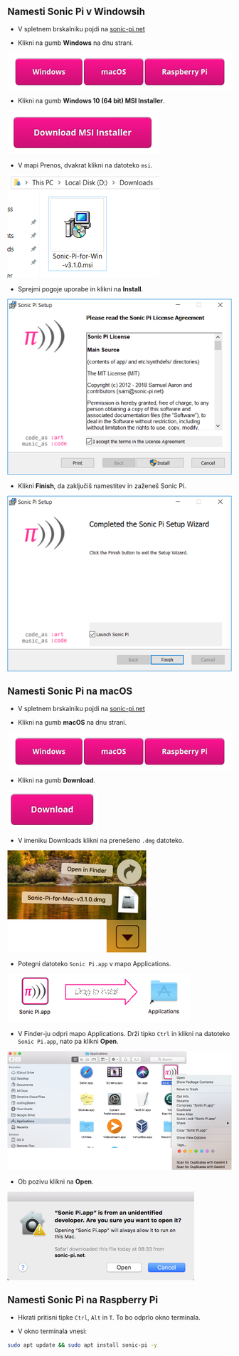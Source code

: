 ## Namesti Sonic Pi v Windowsih

- V spletnem brskalniku pojdi na [sonic-pi.net](https://sonic-pi.net/)

- Klikni na gumb **Windows** na dnu strani.

![prenosi](images/download-buttons.png)

- Klikni na gumb **Windows 10 (64 bit) MSI Installer**.

![msi](images/msi-installer.png)

- V mapi Prenos, dvakrat klikni na datoteko `msi`.

![windows1](images/windows1.png)

- Sprejmi pogoje uporabe in klikni na **Install**.

![windows2](images/windows2.png)

- Klikni **Finish**, da zaključiš namestitev in zaženeš Sonic Pi.

![windows3](images/windows3.png)


## Namesti Sonic Pi na macOS

- V spletnem brskalniku pojdi na [sonic-pi.net](https://sonic-pi.net/)

- Klikni na gumb **macOS** na dnu strani.

![prenosi](images/download-buttons.png)

- Klikni na gumb **Download**.

![prenos](images/download.png)

- V imeniku Downloads klikni na prenešeno `.dmg` datoteko.

![macOS1](images/macOS1.png)

- Potegni datoteko `Sonic Pi.app` v mapo Applications.

![macOS2](images/macOS2.png)

- V Finder-ju odpri mapo Applications. Drži tipko `Ctrl` in klikni na datoteko `Sonic Pi.app`, nato pa klikni **Open**.

![macOS3](images/macOS3.png)

- Ob pozivu klikni na **Open**.

![macOS4](images/macOS4.png)

## Namesti Sonic Pi na Raspberry Pi

- Hkrati pritisni tipke `Ctrl`, `Alt` in `T`. To bo odprlo okno terminala.

- V okno terminala vnesi:

```bash
sudo apt update && sudo apt install sonic-pi -y
```


